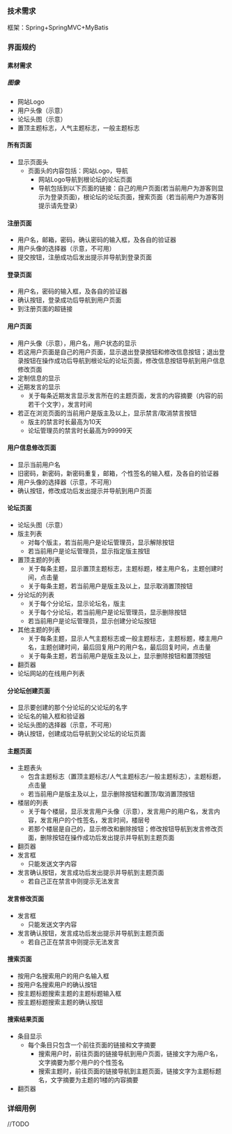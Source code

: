 ﻿### 技术需求 ###
框架：Spring+SpringMVC+MyBatis

### 界面规约 ###

#### 素材需求 ####

##### 图像 #####
- 网站Logo
- 用户头像（示意）
- 论坛头图（示意）
- 置顶主题标志，人气主题标志，一般主题标志

#### 所有页面 ####
- 显示页面头
  - 页面头的内容包括：网站Logo，导航
    - 网站Logo导航到根论坛的论坛页面
    - 导航包括到以下页面的链接：自己的用户页面(若当前用户为游客则显示为登录页面)，根论坛的论坛页面，搜索页面（若当前用户为游客则提示请先登录）

#### 注册页面 ####
- 用户名，邮箱，密码，确认密码的输入框，及各自的验证器
- 用户头像的选择器（示意，不可用）
- 提交按钮，注册成功后发出提示并导航到登录页面

#### 登录页面 ####
- 用户名，密码的输入框，及各自的验证器
- 确认按钮，登录成功后导航到用户页面
- 到注册页面的超链接

#### 用户页面 ####
- 用户头像（示意），用户名，用户状态的显示
- 若这用户页面是自己的用户页面，显示退出登录按钮和修改信息按钮；退出登录按钮在操作成功后导航到根论坛的论坛页面，修改信息按钮导航到用户信息修改页面
- 定制信息的显示
- 近期发言的显示
  - 关于每条近期发言显示发言所在的主题页面，发言的内容摘要（内容的前若干个文字），发言时间
- 若正在浏览页面的当前用户是版主及以上，显示禁言/取消禁言按钮
  - 版主的禁言时长最高为10天
  - 论坛管理员的禁言时长最高为99999天

#### 用户信息修改页面 ####
- 显示当前用户名
- 旧密码，新密码，新密码重复，邮箱，个性签名的输入框，及各自的验证器
- 用户头像的选择器（示意，不可用）
- 确认按钮，修改成功后发出提示并导航到用户页面

#### 论坛页面 ####
- 论坛头图（示意）
- 版主列表
  - 对每个版主，若当前用户是论坛管理员，显示解除按钮
  - 若当前用户是论坛管理员，显示指定版主按钮
- 置顶主题的列表
  - 关于每条主题，显示置顶主题标志，主题标题，楼主用户名，主题创建时间，点击量
  - 关于每条主题，若当前用户是版主及以上，显示取消置顶按钮
- 分论坛的列表
  - 关于每个分论坛，显示论坛名，版主
  - 关于每个分论坛，若当前用户是论坛管理员，显示删除按钮
  - 若当前用户是论坛管理员，显示创建分论坛按钮
- 其他主题的列表
  - 关于每条主题，显示人气主题标志或一般主题标志，主题标题，楼主用户名，主题创建时间，最后回复用户的用户名，最后回复时间，点击量
  - 关于每条主题，若当前用户是版主及以上，显示删除按钮和置顶按钮
- 翻页器
- 论坛网站的在线用户列表

#### 分论坛创建页面 ####
- 显示要创建的那个分论坛的父论坛的名字
- 论坛名的输入框和验证器
- 论坛头图的选择器（示意，不可用）
- 确认按钮，创建成功后导航到父论坛的论坛页面

#### 主题页面 ####
- 主题表头
  - 包含主题标志（置顶主题标志/人气主题标志/一般主题标志），主题标题，点击量
  - 若当前用户是版主及以上，显示删除按钮和置顶/取消置顶按钮
- 楼层的列表
  - 关于每个楼层，显示发言用户头像（示意），发言用户的用户名，发言内容，发言用户的个性签名，发言时间，楼层号
  - 若那个楼层是自己的，显示修改和删除按钮；修改按钮导航到发言修改页面，删除按钮在操作成功后发出提示并导航到主题页面
- 翻页器
- 发言框
  - 只能发送文字内容
- 发言确认按钮，发言成功后发出提示并导航到主题页面
  - 若自己正在禁言中则提示无法发言

#### 发言修改页面 ####
- 发言框
  - 只能发送文字内容
- 发言确认按钮，发言成功后发出提示并导航到主题页面
  - 若自己正在禁言中则提示无法发言

#### 搜索页面 ####
- 按用户名搜索用户的用户名输入框
- 按用户名搜索用户的确认按钮
- 按主题标题搜索主题的主题标题输入框
- 按主题标题搜索主题的确认按钮

#### 搜索结果页面 ####
- 条目显示
  - 每个条目只包含一个前往页面的链接和文字摘要
    - 搜索用户时，前往页面的链接导航到用户页面，链接文字为用户名，文字摘要为那个用户的个性签名
    - 搜索主题时，前往页面的链接导航到主题页面，链接文字为主题标题名，文字摘要为主题的1楼的内容摘要
- 翻页器


### 详细用例 ###
//TODO
